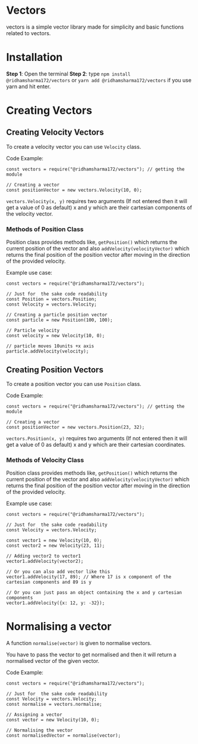 # Vectors
vectors is a simple vector library made for simplicity and basic functions related to vectors.

# Installation
**Step 1**: Open the terminal
**Step 2**: type `npm install @ridhamsharma172/vectors` or `yarn add @ridhamsharma172/vectors` if you use yarn and hit enter.

# Creating Vectors

## Creating Velocity Vectors
To create a velocity vector you can use `Velocity` class.

Code Example:
```
const vectors = require("@ridhamsharma172/vectors"); // getting the module

// Creating a vector
const positionVector = new vectors.Velocity(10, 0);
```

`vectors.Velocity(x, y)` requires two arguments (If not entered then it will get a value of 0 as default) x and y which are their cartesian components of the velocity vector.

### Methods of Position Class
Position class provides methods like, `getPosition()` which returns the current position of the vector and also `addVelocity(velocityVector)` which returns the final position of the position vector after moving in the direction of the provided velocity.

Example use case:
```
const vectors = require("@ridhamsharma172/vectors");

// Just for  the sake code readability
const Position = vectors.Position;
const Velocity = vectors.Velocity;

// Creating a particle position vector
const particle = new Position(100, 100);

// Particle velocity
const velocity = new Velocity(10, 0);

// particle moves 10units +x axis
particle.addVelocity(velocity);
```

## Creating Position Vectors
To create a position vector you can use `Position` class.

Code Example:
```
const vectors = require("@ridhamsharma172/vectors"); // getting the module

// Creating a vector
const positionVector = new vectors.Position(23, 32);
```

`vectors.Position(x, y)` requires two arguments (If not entered then it will get a value of 0 as default) x and y which are their cartesian coordinates.

### Methods of Velocity Class
Position class provides methods like, `getPosition()` which returns the current position of the vector and also `addVelocity(velocityVector)` which returns the final position of the position vector after moving in the direction of the provided velocity.

Example use case:
```
const vectors = require("@ridhamsharma172/vectors");

// Just for  the sake code readability
const Velocity = vectors.Velocity;

const vector1 = new Velocity(10, 0);
const vector2 = new Velocity(23, 11);

// Adding vector2 to vector1
vector1.addVelocity(vector2);

// Or you can also add vector like this
vector1.addVelocity(17, 89); // Where 17 is x component of the cartesian components and 89 is y

// Or you can just pass an object containing the x and y cartesian components
vector1.addVelocity({x: 12, y: -32});
```

# Normalising a vector
A function `normalise(vector)` is given to normalise vectors.

You have to pass the vector to get normalised and then it will return a normalised vector of the given vector.

Code Example:
```
const vectors = require("@ridhamsharma172/vectors");

// Just for  the sake code readability
const Velocity = vectors.Velocity;
const normalise = vectors.normalise;

// Assigning a vector
const vector = new Velocity(10, 0);

// Normalising the vector
const normalisedVector = normalise(vector);
```
